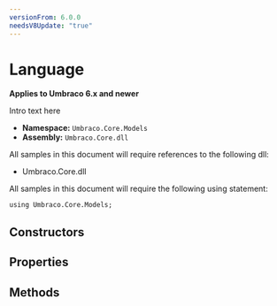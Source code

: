 ```yaml
---
versionFrom: 6.0.0
needsV8Update: "true"
---
```


# Language

**Applies to Umbraco 6.x and newer**

Intro text here

 * **Namespace:** `Umbraco.Core.Models`
 * **Assembly:** `Umbraco.Core.dll`

All samples in this document will require references to the following dll:

* Umbraco.Core.dll

All samples in this document will require the following using statement:

    using Umbraco.Core.Models;

## Constructors

## Properties

## Methods
